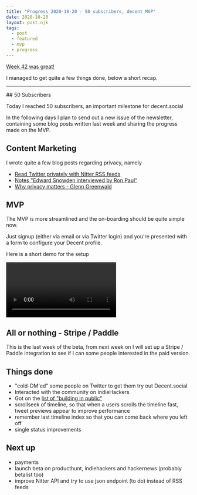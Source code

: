 ```yaml
---
title: "Progress 2020-10-20 - 50 subscribers, decent MVP"
date: 2020-10-20
layout: post.njk
tags:
  - post
  - featured
  - mvp
  - progress
---
```


[Week 42 was great!](/blog/2020-10-13-Planning-Week-42/)

I managed to get quite a few things done, below a short recap.

---

## 50 Subscribers

Today I reached 50 subscribers, an important milestone for decent.social

In the following days I plan to send out a new issue of the newsletter, containing some blog posts written last week and sharing the progress made on the MVP.

## Content Marketing

I wrote quite a few blog posts regarding privacy, namely

- [Read Twitter privately with Nitter RSS feeds](/blog/2020-10-16-Read-Twitter-privately-with-Nitter-RSS-feeds/)
- [Notes "Edward Snowden interviewed by Ron Paul"](/blog/2020-10-18-Notes-Edward-Snowden-interviewed-by-Ron-Paul/)
- [Why privacy matters - Glenn Greenwald](/blog/2020-10-18-Notes-Glenn-Greenwald-Why-Privacy-matters/)

## MVP

The MVP is more streamlined and the on-boarding should be quite simple now.

Just signup (either via email or via Twitter login) and you're presented with a form to configure your Decent profile.

Here is a short demo for the setup

<video controls loop class='img-fluid mt-5'>
  <source src='/video/decent-mvp-week-42.mp4' type='video/mp4' />
  <source src='/video/decent-mvp-week-42.webm' type='video/webm' />
  <p>Your browser doesn't support HTML5 video. Here is
    a <a href='/video/decent-mvp-week-42.mp4'>link to the video</a> instead.
  </p>
</video>

## All or nothing - Stripe / Paddle

This is the last week of the beta, from next week on I will set up a Stripe / Paddle integration to see if I can some people interested in the paid version.

## Things done

- "cold-DM'ed" some people on Twitter to get them try out Decent.social
- Interacted with the community on IndieHackers
- Got on the [list of "building in public"](https://twitter.com/AntonioGaryJr/status/1318257042520330241)
- scrollseek of timeline, so that when a users scrolls the timeline fast, tweet previews appear to improve performance
- remember last timeline index so that you can come back where you left off
- single status improvements

## Next up

- payments
- launch beta on producthunt, indiehackers and hackernews (probably betalist too)
- improve Nitter API and try to use json endpoint (to do) instead of RSS feeds